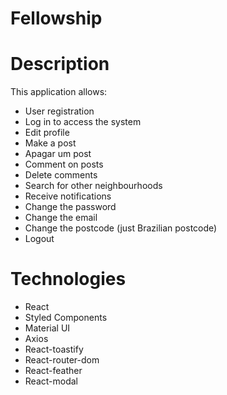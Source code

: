 # Fellowship


# Description
This application allows:
* User registration
* Log in to access the system
* Edit profile
* Make a post
* Apagar um post
* Comment on posts
* Delete comments
* Search for other neighbourhoods
* Receive notifications
* Change the password
* Change the email
* Change the postcode (just Brazilian postcode)
* Logout

# Technologies
* React
* Styled Components
* Material UI
* Axios
* React-toastify
* React-router-dom
* React-feather
* React-modal
